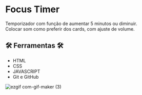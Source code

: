# Focus Timer
Temporizador com função de aumentar 5 minutos ou diminuir. <br>
Colocar som como preferir dos cards, com ajuste de volume.

## 🛠️ Ferramentas 🛠️

- HTML 
- CSS 
- JAVASCRIPT
- Git e GitHub


![ezgif com-gif-maker (3)](https://user-images.githubusercontent.com/103382295/190903036-85e04365-923a-4552-8097-aed5f82a32e8.gif)
